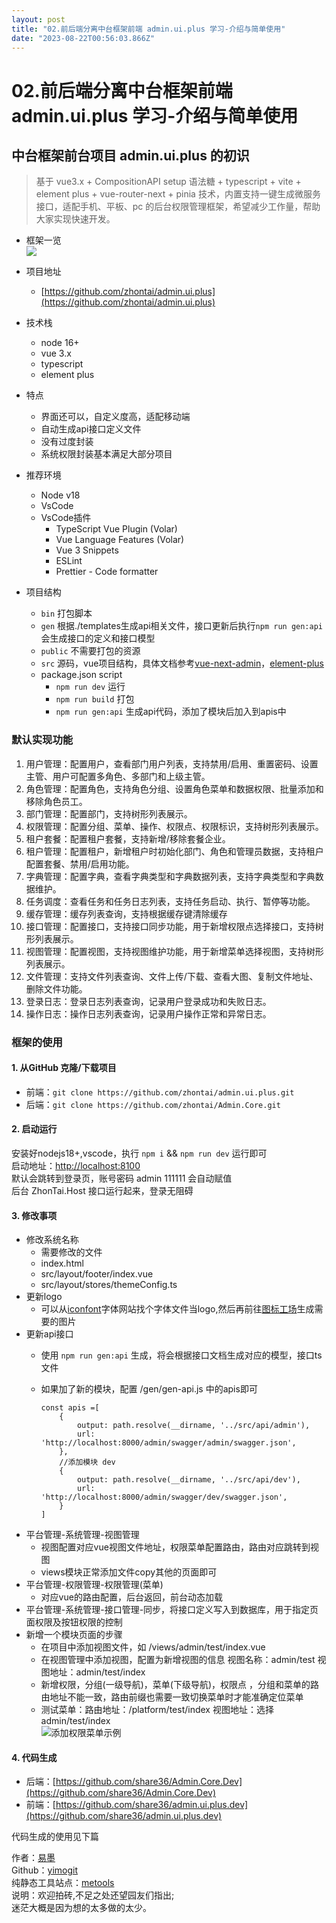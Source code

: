 ```yaml
---
layout: post
title: "02.前后端分离中台框架前端 admin.ui.plus 学习-介绍与简单使用"
date: "2023-08-22T00:56:03.866Z"
---
```

02.前后端分离中台框架前端 admin.ui.plus 学习-介绍与简单使用
=======================================

中台框架前台项目 admin.ui.plus 的初识
--------------------------

> 基于 vue3.x + CompositionAPI setup 语法糖 + typescript + vite + element plus + vue-router-next + pinia 技术，内置支持一键生成微服务接口，适配手机、平板、pc 的后台权限管理框架，希望减少工作量，帮助大家实现快速开发。

*   框架一览  
    ![](https://img2023.cnblogs.com/blog/662652/202308/662652-20230821212011841-586501997.png)
    
*   项目地址
    
    *   [https://github.com/zhontai/admin.ui.plus](https://github.com/zhontai/admin.ui.plus)
*   技术栈
    
    *   node 16+
    *   vue 3.x
    *   typescript
    *   element plus
*   特点
    
    *   界面还可以，自定义度高，适配移动端
    *   自动生成api接口定义文件
    *   没有过度封装
    *   系统权限封装基本满足大部分项目
*   推荐环境
    
    *   Node v18
    *   VsCode
    *   VsCode插件
        *   TypeScript Vue Plugin (Volar)
        *   Vue Language Features (Volar)
        *   Vue 3 Snippets
        *   ESLint
        *   Prettier - Code formatter
*   项目结构
    
    *   `bin` 打包脚本
    *   `gen` 根据./templates生成api相关文件，接口更新后执行`npm run gen:api`会生成接口的定义和接口模型
    *   `public` 不需要打包的资源
    *   `src` 源码，vue项目结构，具体文档参考[vue-next-admin](https://github.com/lyt-Top/vue-next-admin)，[element-plus](https://element-plus.gitee.io/zh-CN/component/button.html)
    *   package.json script
        *   `npm run dev` 运行
        *   `npm run build` 打包
        *   `npm run gen:api` 生成api代码，添加了模块后加入到apis中

### 默认实现功能

1.  用户管理：配置用户，查看部门用户列表，支持禁用/启用、重置密码、设置主管、用户可配置多角色、多部门和上级主管。
2.  角色管理：配置角色，支持角色分组、设置角色菜单和数据权限、批量添加和移除角色员工。
3.  部门管理：配置部门，支持树形列表展示。
4.  权限管理：配置分组、菜单、操作、权限点、权限标识，支持树形列表展示。
5.  租户套餐：配置租户套餐，支持新增/移除套餐企业。
6.  租户管理：配置租户，新增租户时初始化部门、角色和管理员数据，支持租户配置套餐、禁用/启用功能。
7.  字典管理：配置字典，查看字典类型和字典数据列表，支持字典类型和字典数据维护。
8.  任务调度：查看任务和任务日志列表，支持任务启动、执行、暂停等功能。
9.  缓存管理：缓存列表查询，支持根据缓存键清除缓存
10.  接口管理：配置接口，支持接口同步功能，用于新增权限点选择接口，支持树形列表展示。
11.  视图管理：配置视图，支持视图维护功能，用于新增菜单选择视图，支持树形列表展示。
12.  文件管理：支持文件列表查询、文件上传/下载、查看大图、复制文件地址、删除文件功能。
13.  登录日志：登录日志列表查询，记录用户登录成功和失败日志。
14.  操作日志：操作日志列表查询，记录用户操作正常和异常日志。

### 框架的使用

#### 1\. 从GitHub 克隆/下载项目

*   前端：`git clone https://github.com/zhontai/admin.ui.plus.git`
*   后端：`git clone https://github.com/zhontai/Admin.Core.git`

#### 2\. 启动运行

安装好nodejs18+,vscode，执行 `npm i` && `npm run dev` 运行即可  
启动地址：[http://localhost:8100](http://localhost:8100)  
默认会跳转到登录页，账号密码 admin 111111 会自动赋值  
后台 ZhonTai.Host 接口运行起来，登录无阻碍

#### 3\. 修改事项

*   修改系统名称
    *   需要修改的文件
    *   index.html
    *   src/layout/footer/index.vue
    *   src/layout/stores/themeConfig.ts
*   更新logo
    *   可以从[iconfont](https://www.iconfont.cn/)字体网站找个字体文件当logo,然后再前往[图标工场](https://icon.wuruihong.com/tools)生成需要的图片
*   更新api接口
    *   使用 `npm run gen:api` 生成，将会根据接口文档生成对应的模型，接口ts文件
    *   如果加了新的模块，配置 /gen/gen-api.js 中的apis即可
        
            const apis =[
                {
                    output: path.resolve(__dirname, '../src/api/admin'),
                    url: 'http://localhost:8000/admin/swagger/admin/swagger.json',
                },
                //添加模块 dev
                {
                    output: path.resolve(__dirname, '../src/api/dev'),
                    url: 'http://localhost:8000/admin/swagger/dev/swagger.json',
                }
            ]
            
        
*   平台管理-系统管理-视图管理
    *   视图配置对应vue视图文件地址，权限菜单配置路由，路由对应跳转到视图
    *   views模块正常添加文件copy其他的页面即可
*   平台管理-权限管理-权限管理(菜单)
    *   对应vue的路由配置，后台返回，前台动态加载
*   平台管理-系统管理-接口管理-同步，将接口定义写入到数据库，用于指定页面权限及按钮权限的控制
*   新增一个模块页面的步骤
    *   在项目中添加视图文件，如 /views/admin/test/index.vue
    *   在视图管理中添加视图，配置为新增视图的信息 视图名称：admin/test 视图地址：admin/test/index
    *   新增权限，分组(一级导航)，菜单(下级导航)，权限点 ，分组和菜单的路由地址不能一致，路由前缀也需要一致切换菜单时才能准确定位菜单
    *   测试菜单：路由地址：/platform/test/index 视图地址：选择admin/test/index  
        ![添加权限菜单示例](https://img2023.cnblogs.com/blog/662652/202308/662652-20230821210255667-931392843.png)

#### 4\. 代码生成

*   后端：[https://github.com/share36/Admin.Core.Dev](https://github.com/share36/Admin.Core.Dev)
*   前端：[https://github.com/share36/admin.ui.plus.dev](https://github.com/share36/admin.ui.plus.dev)

代码生成的使用见下篇

作者：[易墨](http://www.cnblogs.com/morang/)  
Github：[yimogit](https://github.com/yimogit)  
纯静态工具站点：[metools](https://github.com/yimogit/metools-plugin)  
说明：欢迎拍砖,不足之处还望园友们指出;  
迷茫大概是因为想的太多做的太少。